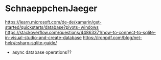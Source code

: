 # SchnaeppchenJaeger
 
https://learn.microsoft.com/de-de/xamarin/get-started/quickstarts/database?pivots=windows
https://stackoverflow.com/questions/44863371/how-to-connect-to-sqlite-in-visual-studio-and-create-database
https://ironpdf.com/blog/net-help/csharp-sqlite-guide/

- async database operations??
